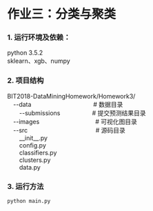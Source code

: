 # 作业三：分类与聚类
### 1. 运行环境及依赖：
python 3.5.2  
sklearn、xgb、numpy

### 2. 项目结构
BIT2018-DataMiningHomework/Homework3/  
&emsp;--data  &emsp;&emsp;&emsp;&emsp;&emsp;&emsp;&emsp;&emsp;&emsp;&emsp;# 数据目录  
&emsp;&emsp;--submissions  &emsp;&emsp;&emsp;&emsp;&emsp;# 提交预测结果目录  
&emsp;--images  &emsp;&emsp;&emsp;&emsp;&emsp;&emsp;&emsp;&emsp;&emsp;# 可视化图目录  
&emsp;--src  &emsp;&emsp;&emsp;&emsp;&emsp;&emsp;&emsp;&emsp;&emsp;&emsp;&emsp;# 源码目录     
&emsp;&emsp;\_\_init\_\_.py  
&emsp;&emsp;config.py  
&emsp;&emsp;classifiers.py  
&emsp;&emsp;clusters.py   
&emsp;&emsp;data.py  
### 3. 运行方法

```
python main.py
```
